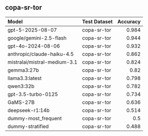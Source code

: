 ## copa-sr-tor

| Model                        | Test Dataset   |   Accuracy |
|:-----------------------------|:---------------|-----------:|
| gpt-5-2025-08-07             | copa-sr-tor    |      0.984 |
| google/gemini-2.5-flash      | copa-sr-tor    |      0.944 |
| gpt-4o-2024-08-06            | copa-sr-tor    |      0.932 |
| anthropic/claude-haiku-4.5   | copa-sr-tor    |      0.862 |
| mistralai/mistral-medium-3.1 | copa-sr-tor    |      0.824 |
| gemma3:27b                   | copa-sr-tor    |      0.82  |
| llama3.3:latest              | copa-sr-tor    |      0.798 |
| qwen3:32b                    | copa-sr-tor    |      0.782 |
| gpt-3.5-turbo-0125           | copa-sr-tor    |      0.734 |
| GaMS-27B                     | copa-sr-tor    |      0.636 |
| deepseek-r1:14b              | copa-sr-tor    |      0.514 |
| dummy-most_frequent          | copa-sr-tor    |      0.5   |
| dummy-stratified             | copa-sr-tor    |      0.488 |